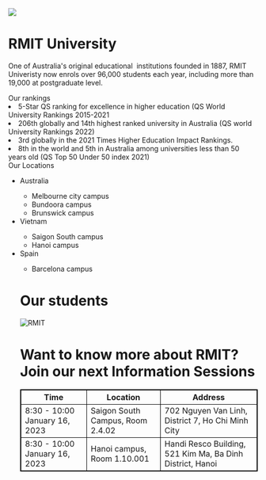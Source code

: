 <body>
<div><img src="RMIT_banner.png"</div>
</body>
<h1> RMIT University </h1>
<p1> One of Australia's original educational  institutions founded in 1887, RMIT Univeristy now enrols over 96,000 students each year, including more than 19,000 at postgraduate level.</p1>
<ul></ul>
<p2> Our rankings </p2>
<li>5-Star QS ranking for excellence in higher education (QS World University Rankings 2015-2021</li>
<li>206th globally and 14th highest ranked university in Australia (QS world University Rankings 2022)</li>
<li>3rd globally in the 2021 Times Higher Education Impact Rankings.</li>
<li>8th in the world and 5th in Australia among universities less than 50 years old (QS Top 50 Under 50 index 2021)</li>
<p1> Our Locations</p1>
<ul>
<li> Australia</li>
    <ul>
    <li>Melbourne city campus</li>
    <li>Bundoora campus</li>
    <li>Brunswick campus</li>
    </ul>
<li> Vietnam</li>
    <ul>
        <li> Saigon South campus</li>
        <li> Hanoi campus</li>
    </ul>
<li> Spain</li>
<ul>
    <li>Barcelona campus</li>
</ul>
<h1> Our students</h1>
    <img src="RMIT_student.jpg" alt="RMIT">
<h1> Want to know more about RMIT? Join our next Information Sessions </h1>
<html>
<style>
table, th, td {
border:1px solid black;
}
</style>
<body>
<table style="width:100%">
<tr>
<th>Time</th>
<th>Location</th>
<th>Address</th>
</tr>
<tr>
<td>8:30 - 10:00 January 16, 2023</td>
<td> Saigon South Campus, Room 2.4.02</td>
<td> 702 Nguyen Van Linh, District 7, Ho Chi Minh City
</tr>
<tr>
<td>8:30 - 10:00 January 16, 2023</td>
<td> Hanoi campus, Room 1.10.001</td>
<td> Handi Resco Building, 521 Kim Ma, Ba Dinh District, Hanoi</td>
</tr>
</table>
